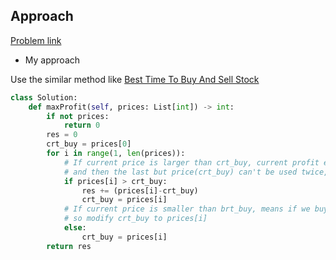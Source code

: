 ## Approach

[Problem link](https://leetcode.com/problems/best-time-to-buy-and-sell-stock-ii/)

- My approach

Use the similar method like [Best Time To Buy And Sell Stock](https://github.com/Chunar5354/some_notes/blob/master/leetcode/problems/BestTimeToBuyAndSellStock.md)

```python
class Solution:
    def maxProfit(self, prices: List[int]) -> int:
        if not prices:
            return 0
        res = 0
        crt_buy = prices[0]
        for i in range(1, len(prices)):
            # If current price is larger than crt_buy, current profit equals prices[i]-crt_buy, add it to res,
            # and then the last but price(crt_buy) can't be used twice, modify crt_buy to prices[i]
            if prices[i] > crt_buy:
                res += (prices[i]-crt_buy)
                crt_buy = prices[i]
            # If current price is smaller than brt_buy, means if we buy at current price can get larger profit, 
            # so modify crt_buy to prices[i]
            else:
                crt_buy = prices[i]
        return res
```
